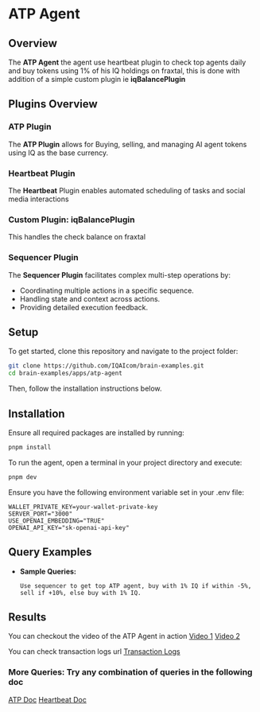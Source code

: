 # ATP Agent

## Overview

The **ATP Agent** the agent use heartbeat plugin to check top agents daily and buy tokens using 1% of his IQ holdings on fraxtal, this is done with addition of a simple custom plugin ie **iqBalancePlugin**

## Plugins Overview

### ATP Plugin

The **ATP Plugin** allows for Buying, selling, and managing AI agent tokens using IQ as the base currency.

### Heartbeat Plugin

The **Heartbeat** Plugin enables automated scheduling of tasks and social media interactions

### Custom Plugin: iqBalancePlugin

This handles the check balance on fraxtal

### Sequencer Plugin

The **Sequencer Plugin** facilitates complex multi-step operations by:

- Coordinating multiple actions in a specific sequence.
- Handling state and context across actions.
- Providing detailed execution feedback.

## Setup

To get started, clone this repository and navigate to the project folder:

```bash
git clone https://github.com/IQAIcom/brain-examples.git
cd brain-examples/apps/atp-agent
```

Then, follow the installation instructions below.

## Installation

Ensure all required packages are installed by running:

```bash
pnpm install
```

To run the agent, open a terminal in your project directory and execute:

```bash
pnpm dev
```

Ensure you have the following environment variable set in your .env file:

```env
WALLET_PRIVATE_KEY=your-wallet-private-key
SERVER_PORT="3000"
USE_OPENAI_EMBEDDING="TRUE"
OPENAI_API_KEY="sk-openai-api-key"
```

## Query Examples

- **Sample Queries:**

  ```plaintext
  Use sequencer to get top ATP agent, buy with 1% IQ if within -5%, sell if +10%, else buy with 1% IQ.
  ```

## Results

You can checkout the video of the ATP Agent in action
[Video 1](https://res.cloudinary.com/dyhwugvrd/video/upload/v1742490853/ATP_Agent_Vid_ywnlmr.webm)
[Video 2](https://res.cloudinary.com/dyhwugvrd/video/upload/v1742490852/ATP_Recording_r1whba.webm)

You can check transaction logs url
[Transaction Logs](https://fraxscan.com/txs?a=0xE16159317691fe9C9e764db7896698c26DBfc71c)

### More Queries: Try any combination of queries in the following doc

[ATP Doc](https://brain.iqai.com/plugins/atp)
[Heartbeat Doc](https://brain.iqai.com/plugins/heartbeat)
